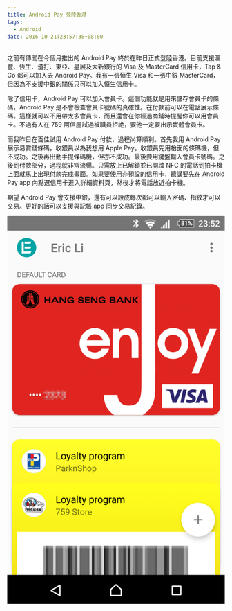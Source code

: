 ```yaml
---
title: Android Pay 登陸香港
tags:
  - Android
date: 2016-10-21T23:57:38+08:00
---
```



之前有傳聞在今個月推出的 Android Pay 終於在昨日正式登陸香港。目前支援滙豐、恆生、渣打、東亞、星展及大新銀行的 Visa 及 MasterCard 信用卡，Tap & Go 都可以加入去 Android Pay。我有一張恒生 Visa 和一張中銀 MasterCard，但因為不支援中銀的關係只可以加入恒生信用卡。

除了信用卡，Android Pay 可以加入會員卡。這個功能就是用來儲存會員卡的條碼，Android Pay 是不會檢查會員卡號碼的真確性。在付款前可以在電話展示條碼。這樣就可以不用帶太多會員卡，而且還會在你經過商鋪時提醒你可以用會員卡。不過有人在 759 阿信屋試過被職員拒絶，要他一定要出示實體會員卡。

<!--more-->

而我昨日在百佳試用 Android Pay 付款，過程尚算順利。首先我用 Android Pay 展示易賞錢條碼，收銀員以為我想用 Apple Pay。收銀員先用枱面的條碼機，但不成功。之後再出動手提條碼機，但亦不成功。最後要用鍵盤輸入會員卡號碼。之後到付款部分，過程就非常流暢。只需放上已解鎖並已開啟 NFC 的電話到拍卡機上面就馬上出現付款完成畫面。如果要使用非預設的信用卡，聽講要先在 Android Pay app 內點選信用卡進入詳細資料頁，然後才將電話放近拍卡機。

期望 Android Pay 會支援中銀，還有可以設成每次都可以輸入密碼、指紋才可以交易。更好的話可以支援與記帳 app 同步交易紀錄。

![Android Pay app](android-pay.png)
